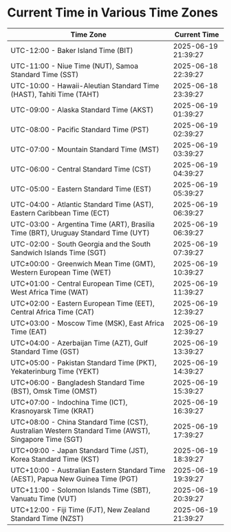 # Current Time in Various Time Zones

| Time Zone | Current Time |
|-----------|--------------|
| UTC-12:00 - Baker Island Time (BIT) | 2025-06-19 21:39:27 |
| UTC-11:00 - Niue Time (NUT), Samoa Standard Time (SST) | 2025-06-18 22:39:27 |
| UTC-10:00 - Hawaii-Aleutian Standard Time (HAST), Tahiti Time (TAHT) | 2025-06-18 23:39:27 |
| UTC-09:00 - Alaska Standard Time (AKST) | 2025-06-19 01:39:27 |
| UTC-08:00 - Pacific Standard Time (PST) | 2025-06-19 02:39:27 |
| UTC-07:00 - Mountain Standard Time (MST) | 2025-06-19 03:39:27 |
| UTC-06:00 - Central Standard Time (CST) | 2025-06-19 04:39:27 |
| UTC-05:00 - Eastern Standard Time (EST) | 2025-06-19 05:39:27 |
| UTC-04:00 - Atlantic Standard Time (AST), Eastern Caribbean Time (ECT) | 2025-06-19 06:39:27 |
| UTC-03:00 - Argentina Time (ART), Brasília Time (BRT), Uruguay Standard Time (UYT) | 2025-06-19 06:39:27 |
| UTC-02:00 - South Georgia and the South Sandwich Islands Time (SGT) | 2025-06-19 07:39:27 |
| UTC±00:00 - Greenwich Mean Time (GMT), Western European Time (WET) | 2025-06-19 10:39:27 |
| UTC+01:00 - Central European Time (CET), West Africa Time (WAT) | 2025-06-19 11:39:27 |
| UTC+02:00 - Eastern European Time (EET), Central Africa Time (CAT) | 2025-06-19 12:39:27 |
| UTC+03:00 - Moscow Time (MSK), East Africa Time (EAT) | 2025-06-19 12:39:27 |
| UTC+04:00 - Azerbaijan Time (AZT), Gulf Standard Time (GST) | 2025-06-19 13:39:27 |
| UTC+05:00 - Pakistan Standard Time (PKT), Yekaterinburg Time (YEKT) | 2025-06-19 14:39:27 |
| UTC+06:00 - Bangladesh Standard Time (BST), Omsk Time (OMST) | 2025-06-19 15:39:27 |
| UTC+07:00 - Indochina Time (ICT), Krasnoyarsk Time (KRAT) | 2025-06-19 16:39:27 |
| UTC+08:00 - China Standard Time (CST), Australian Western Standard Time (AWST), Singapore Time (SGT) | 2025-06-19 17:39:27 |
| UTC+09:00 - Japan Standard Time (JST), Korea Standard Time (KST) | 2025-06-19 18:39:27 |
| UTC+10:00 - Australian Eastern Standard Time (AEST), Papua New Guinea Time (PGT) | 2025-06-19 19:39:27 |
| UTC+11:00 - Solomon Islands Time (SBT), Vanuatu Time (VUT) | 2025-06-19 20:39:27 |
| UTC+12:00 - Fiji Time (FJT), New Zealand Standard Time (NZST) | 2025-06-19 21:39:27 |

